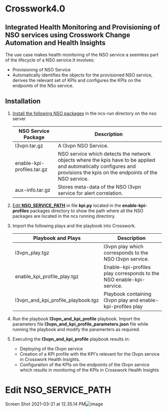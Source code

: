 # Crosswork4.0
## Integrated Health Monitoring and Provisioning of NSO services using Crosswork Change Automation and Health Insights

The use case makes health monitoring of the NSO service a seemless part of the lifecycle of a NSO service.It involves:
  - Provisioning of NSO Service
  - Automatically identifies the objects for the provisioned NSO service, derives the relevant set of KPIs and configures the KPIs on the endpoints of the NSo service.


## Installation
1. 	[Install the following NSO packages](https://developer.cisco.com/docs/nso/guides/#!nso-5-5-administration-guide-nso-packages) in the ncs-run directory on the nso server

    | NSO Service Package  | Description |
    | ------------- | ------------- |
    | l3vpn.tar.gz  | A l3vpn NSO Service. |
    | enable-kpi-profiles.tar.gz  | NSO service which detects the network objects where the kpis have to be applied and automatically configures and provisions the kpis on the endpoints of the NSO service.  |
    | aux-info.tar.gz | Stores meta-data of the NSO l3vpn service for alert correlation.  |

2.	[Edit **NSO_SERVICE_PATH**](#edit_nso_service_path) in file **kpi.py** located in the **enable-kpi-profiles** packages directory to show the path where all the NSO packages are located in the ncs running directory.
3.	Import the following plays and the playbook into Crosswork.

    | Playbook and Plays | Description |
    | ------------- | ------------- |
    | l3vpn_play.tgz  | l3vpn play which corresponds to the NSO l3vpn service. |
    | enable_kpi_profile_play.tgz  | Enable-kpi-profiles play corresponds to the NSO enable-kpi-service.  |
    | l3vpn_and_kpi_profile_playbook.tgz  | Playbook containing l3vpn play and enable-kpi-profiles play  |

4. 	Run the playbook **l3vpn_and_kpi_profile** playbook. Import the parameters file **l3vpn_and_kpi_profile_parameters.json** file while running the playbook and modify the paramerters as required.
5. 	Executing the **l3vpn_and_kpi_profile** playbook results in:
    - Deploying of the l3vpn service
    - Creation of a KPI profile with the KPI's relevant for the l3vpn service in Crosswork Health Insights.
    - Configuration of the KPIs on the endpoints of the l3vpn service which results in monitoring of the KPIs in Crosswork Health Insights

<a name="edit_nso_service_path"></a>
# Edit NSO_SERVICE_PATH
Screen Shot 2021-03-21 at 12.35.14 PM![image](https://user-images.githubusercontent.com/12874987/111918365-0158bf00-8a42-11eb-9a56-532a6a3fdeaf.png)

